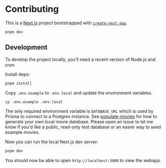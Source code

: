 # Contributing

This is a [Next.js](https://nextjs.org/) project bootstrapped with [`create-next-app`](https://github.com/vercel/next.js/tree/canary/packages/create-next-app).

```bash
pnpm dev
```

## Development

To develop the project locally, you'll need a recent version of Node.js and `pnpm`.

Install deps:

```bash
pnpm install
```

Copy `.env.example` to `.env.local` and update the environment variables.

```bash
cp .env.example .env.local
```

The only required environment variable is `DATABASE_URL` which is used by Prisma to connect to a Postgres instance. See [populate-movies](https://github.com/transitive-bullshit/populate-movies) for how to generate your own local movie database. Please open an issue to let me know if you'd like a public, read-only test database or an easier way to seed example movies.

Now you can run the local Next.js dev server:

```bash
pnpm dev
```

You should now be able to open `http://localhost:3000` to view the webapp.
